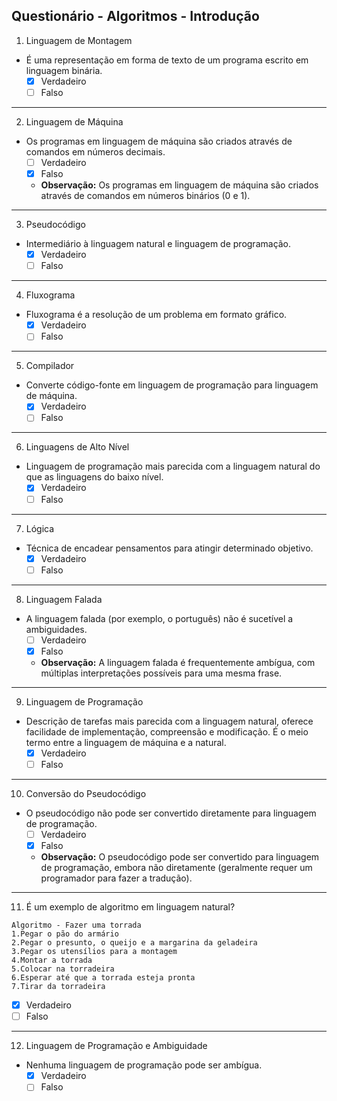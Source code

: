 ## Questionário - Algoritmos - Introdução

1. Linguagem de Montagem

* É uma representação em forma de texto de um programa escrito em linguagem binária.
    * [x] Verdadeiro
    * [ ] Falso

---

2. Linguagem de Máquina

* Os programas em linguagem de máquina são criados através de comandos em números decimais.
    * [ ] Verdadeiro
    * [x] Falso
    * **Observação:** Os programas em linguagem de máquina são criados através de comandos em números binários (0 e 1).

---

3. Pseudocódigo

* Intermediário à linguagem natural e linguagem de programação.
    * [x] Verdadeiro
    * [ ] Falso

---

4. Fluxograma

* Fluxograma é a resolução de um problema em formato gráfico.
    * [x] Verdadeiro
    * [ ] Falso

---

5. Compilador

* Converte código-fonte em linguagem de programação para linguagem de máquina.
    * [x] Verdadeiro
    * [ ] Falso

---

6. Linguagens de Alto Nível

* Linguagem de programação mais parecida com a linguagem natural do que as linguagens do baixo nível.
    * [x] Verdadeiro
    * [ ] Falso

---

7. Lógica

* Técnica de encadear pensamentos para atingir determinado objetivo.
    * [x] Verdadeiro
    * [ ] Falso

---

8. Linguagem Falada

* A linguagem falada (por exemplo, o português) não é sucetível a ambiguidades.
    * [ ] Verdadeiro
    * [x] Falso
    * **Observação:** A linguagem falada é frequentemente ambígua, com múltiplas interpretações possíveis para uma mesma frase.

---

9. Linguagem de Programação

* Descrição de tarefas mais parecida com a linguagem natural, oferece facilidade de implementação, compreensão e modificação. É o meio termo entre a linguagem de máquina e a natural.
    * [x] Verdadeiro
    * [ ] Falso

---

10. Conversão do Pseudocódigo

* O pseudocódigo não pode ser convertido diretamente para linguagem de programação.
    * [ ] Verdadeiro
    * [x] Falso
    * **Observação:** O pseudocódigo pode ser convertido para linguagem de programação, embora não diretamente (geralmente requer um programador para fazer a tradução).

---

11. É um exemplo de algoritmo em linguagem natural?

```
Algoritmo - Fazer uma torrada
1.Pegar o pão do armário
2.Pegar o presunto, o queijo e a margarina da geladeira
3.Pegar os utensílios para a montagem
4.Montar a torrada
5.Colocar na torradeira
6.Esperar até que a torrada esteja pronta
7.Tirar da torradeira
```

* [x] Verdadeiro
* [ ] Falso

---

12. Linguagem de Programação e Ambiguidade

* Nenhuma linguagem de programação pode ser ambígua.
    * [x] Verdadeiro
    * [ ] Falso

